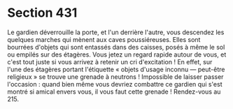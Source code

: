 # Section 431

Le gardien déverrouille la porte, et l'un derrière l'autre, vous 
descendez les quelques marches qui mènent aux caves 
poussiéreuses. Elles sont bourrées d'objets qui sont entassés 
dans des caisses, posés à même le sol ou empilés sur des 
étagères. Vous jetez un regard rapide autour de vous, et c'est tout 
juste si vous arrivez à retenir un cri d'excitation ! En effet, sur 
l'une des étagères portant l'étiquette « objets d'usage 
inconnu — peut-être religieux » se trouve une grenade à 
neutrons ! Impossible de laisser passer l'occasion : quand bien 
même vous devriez combattre ce gardien qui s'est montré si 
amical envers vous, il vous faut cette grenade ! Rendez-vous au 
215.